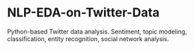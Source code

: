 # NLP-EDA-on-Twitter-Data
 Python-based Twitter data analysis. Sentiment, topic modeling, classification, entity recognition, social network analysis. 
